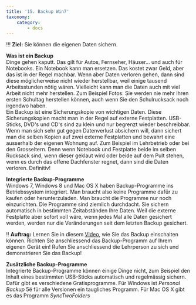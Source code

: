 ```yaml
---
title: '15. Backup Win7'
taxonomy:
    category:
        - docs
---
```


!!! **Ziel:** Sie können die eigenen Daten sichern.

**Was ist ein Backup**<br>
Dinge gehen kaputt. Das gilt für Autos, Fernseher, Häuser... und auch für Notebooks. Ein Notebook kann man ersetzen. Das kostet zwar Geld, aber das ist in der Regel machbar. Wenn aber Daten verloren gehen, dann sind diese möglicherweise nicht wieder herstellbar, weil einige tausend Arbeitsstunden nötig wären. Vielleicht kann man die Daten auch mit viel Arbeit nicht mehr herstellen. Zum Beispiel Fotos: Sie werden nie mehr Ihren ersten Schultag herstellen können, auch wenn Sie den Schulrucksack noch irgendwo haben. <br>
Ein Backup ist eine Sicherungskopie von wichtigen Daten. Diese Sicherungskopien macht man in der Regel auf externe Festplatten. USB-Sticks, DVD's und CD's sind zu klein und nur begrenzt wieder beschreibbar. Wenn man sich sehr gut gegen Datenverlust absichern will, dann sichert man die selben Kopien auf zwei externe Festplatten und bewahrt eine ausserhalb der eigenen Wohnung auf. Zum Beispiel im Lehrbetrieb oder bei den Grosseltern. Denn wenn Notebook und Festplatte beide im selben Rucksack sind, wenn dieser geklaut wird oder beide auf dem Pult stehen, wenn es durch das offene Dachfenster regnet, dann sind die Daten verloren. Definitiv!<br>

**Integrierte Backup-Programme**<br>
Windows 7, Windows 8 und Mac OS X haben Backup-Programme ins Betriebssystem integriert. Man braucht also keine Programme dafür zu kaufen oder herunterzuladen. Man braucht die Programme nur noch einzurichten. Die Programme sind ziemlich durchdacht. Sie sichern automatisch in bestimmten Zeitabständen Ihre Daten. Weil die externe Festplatte aber sofort voll wäre, wenn jedes Mal alle Daten gesichert werden, werden nur die Veränderungen seit dem letzten Backup gesichert. <br>

!! **Auftrag:** Lernen Sie in diesem [Video](https://www.youtube.com/watch?v=JQbwkV72Y88), wie Sie das Backup einschalten können. Richten Sie anschliessend das Backup-Programm auf Ihrem eigenen Gerät ein! Rufen Sie anschliessend die Lehrperson zu sich und demonstrieren Sie das Backup!<br>

**Zusätzliche Backup-Programme**<br>
Integrierte Backup-Programme können einige Dinge nicht, zum Beispiel den Inhalt eines bestimmten USB-Sticks automatisch und regelmässig sichern. Dafür gibt es verschiedene Gratisprogramme. Für Windows ist *Personal Backup* 5ë für alle Versionen ein taugliches Programm. Für Mac OS X gibt es das Programm *SyncTwoFolders*<br><br>




